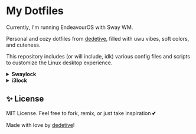 # My Dotfiles

Currently, I'm running EndeavourOS with Sway WM.

Personal and cozy dotfiles from [dedetive](https://github.com/dedetive), filled with uwu vibes, soft colors, and cuteness.

This repository includes (or will include, idk) various config files and scripts to customize the Linux desktop experience.

<details>
  <summary><strong>Swaylock</strong></summary>
  
## swaylock/

A soft and colorful `swaylock-effects` configuration inspired by cozy aesthetics 💖

## 📄 Files

Inside the `swaylock/` directory, you'll find a custom lockscreen setup using `swaylock-effects`, with multiple styles split into clean and reusable files.

```text
bibi-dotfiles/
├── swaylock/
│   ├── lock.sh
│   └── styles/
│       ├── main.style
│       └── success.style
└── Other stuff!
```

- 🎀 `lock.sh` — a script that handles two-stage locking with password validation
- 🌸 `main.style` — the style used before entering the password
- 🌿 `success.style` — the style used after entering the correct password, skippable but disappears in 1.8 seconds

---

## 💡 Features

✨ Custom messages like:
- `"o/"` and small `"uwu"` instead of time/date
- `":0"` for caps-lock
- `"Hmm... <.<"` for verifying
- `"o.O"` for cleared
- `"Naw >:("` for wrong password
- `":3"` and small `"Yippeee"` after success

🎨 Personalized colors for every state:
- Idle
- Verifying
- Wrong password
- Cleared
- Correct/Post-auth

📸 Uses:
- High `--effect-blur` and low `--effect-pixelate` for a dreamy look and privacy
- `--effect-vignette` for cooler visuals
- Screenshots background (`--screenshots`)
- Cute texts
- All rings, insides and text colors were handpicked and are different per state, all deep yet soft:
  - Regular: Purple and pink
  - Cleared: Orange
  - Verifying: Blue
  - Wrong: Red
  - Correct: Green

---

## 🧪 Dependencies

Make sure to install:

- [swaylock-effects](https://github.com/mortie/swaylock-effects)
- Wayland (tested on sway)

---

## 🛠 How to Use

```bash
git clone https://github.com/dedetive/bibi-dotfiles.git
cd bibi-dotfiles/swaylock
chmod +x lock.sh
./lock.sh
```

The script first locks with a password-required swaylock using `main.style`.  
If the password is correct, it launches a second swaylock in `--grace` mode with `success.style`, just because I find it cute when there's a success screen.

> ⚠️ **Note**: Due to how `swaylock-effects` handles screen drawing, there’s a tiny flicker between the first and second lock — the screen briefly shows your desktop before applying the blur again.  
> I personally don't mind it since the lock is still secure, as you'd already have inserted the correct password and it's just a few milliseconds. I'd be grateful if you'd be able to figure it out, though!

---

## 🖼️ Examples

Main:
![image](https://github.com/user-attachments/assets/f402b225-bd81-4bd2-a530-d2a79071fc25)
Cleared:
![image](https://github.com/user-attachments/assets/287c356e-8410-44f9-bcb7-110537879859)
Verifying:
![image](https://github.com/user-attachments/assets/24c5920e-1e7b-41e7-a436-0a58f94d254e)
Wrong:
![image](https://github.com/user-attachments/assets/5a0f3d41-6b36-40b9-a42d-ab6e6ce9e4c6)
Correct:
![image](https://github.com/user-attachments/assets/48787ea5-cadc-4fd9-811a-6d2dd9a9b1f3)

</details>

<details> <summary><strong>i3lock</strong></summary>
  
## i3lock/

A dreamy and colorful i3lock setup powered by maim and imagemagick, styled with cute vibes and a soft pastel aesthetic 🌸

## 📄 Files

Inside the i3lock/ directory, you’ll find a custom lockscreen setup using i3lock, blurred screenshots, and themed style files.

```text
bibi-dotfiles/
├── i3lock/
│   ├── lock.sh
│   └── styles/
│       ├── main.style
│       └── success.style
└── Other stuff!
```

- 🎀 `lock.sh` — a script that handles two-stage locking with password validation
- 🌸 `main.style` — the style used before entering the password
- 🌿 `success.style` — the style used after entering the correct password, skippable but disappears in 1.8 seconds

## 💡 Features

✨ Custom messages like:
- `"o/"` and small `"uwu"` instead of time/date
- `":0"` for caps-lock
- `"Hmm... <.<"` for verifying
- `"o.O"` for cleared
- `"Naw >:("` for wrong password
- `":3"` and small `"Yippeee"` after success

🎨 Personalized colors for every state:
- Idle
- Verifying
- Wrong password
- Cleared
- Correct/Post-auth

📸 Uses:
- Takes a real-time screenshot with `maim`
- Applies heavy blur, vignette, and soft darkening using `imagemagick`
- Cute texts
- All rings, insides and text colors were handpicked and are different per state, all deep yet soft:
  - Regular: Purple and pink
  - Cleared: Orange
  - Verifying: Blue
  - Wrong: Red
  - Correct: Green

---

## 🧪 Dependencies

Make sure to install:

- [i3lock](https://github.com/i3/i3lock)
- [maim](https://github.com/naelstrof/maim)
- [ImageMagick](https://github.com/ImageMagick/ImageMagick)
- X11, doesn't necessarily have to be i3!

---

## 🛠 How to Use

```bash
git clone https://github.com/dedetive/bibi-dotfiles.git
cd bibi-dotfiles/i3lock
chmod +x lock.sh
./lock.sh
```

The script will:
1. Take a screenshot of the current screen
2. Apply blur and vignette using imagemagick
3. Launch i3lock with the main style
4. If the password is correct, it launches a second i3lock instance with a success style (just for a little celebration)
5. Waits for 1.8 seconds or enter input
6. Fades out the lock gracefully

> ⚠️ **Note**: The success lock is mostly aesthetic and shows a soft confirmation that you did well. You can disable this behavior by editing the script.

---

## 🖼️ Examples

Main:
![image](https://github.com/user-attachments/assets/f402b225-bd81-4bd2-a530-d2a79071fc25)
Cleared:
![image](https://github.com/user-attachments/assets/287c356e-8410-44f9-bcb7-110537879859)
Verifying:
![image](https://github.com/user-attachments/assets/24c5920e-1e7b-41e7-a436-0a58f94d254e)
Wrong:
![image](https://github.com/user-attachments/assets/5a0f3d41-6b36-40b9-a42d-ab6e6ce9e4c6)
Correct:
![image](https://github.com/user-attachments/assets/48787ea5-cadc-4fd9-811a-6d2dd9a9b1f3)

</details>

## ✨ License

MIT License.
Feel free to fork, remix, or just take inspiration 💕

Made with love by [dedetive](https://github.com/dedetive)!
